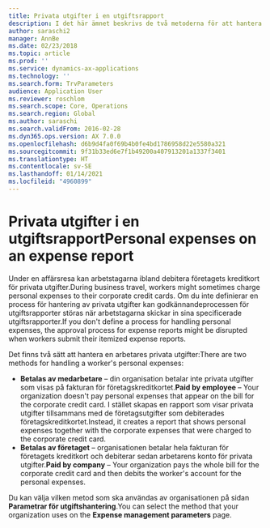 ```yaml
---
title: Privata utgifter i en utgiftsrapport
description: I det här ämnet beskrivs de två metoderna för att hantera en arbetares privata utgifter i Microsoft Dynamics 365 Finance.
author: saraschi2
manager: AnnBe
ms.date: 02/23/2018
ms.topic: article
ms.prod: ''
ms.service: dynamics-ax-applications
ms.technology: ''
ms.search.form: TrvParameters
audience: Application User
ms.reviewer: roschlom
ms.search.scope: Core, Operations
ms.search.region: Global
ms.author: saraschi
ms.search.validFrom: 2016-02-28
ms.dyn365.ops.version: AX 7.0.0
ms.openlocfilehash: d6b9d4fa0f69b4b0fe4bd1786958d22e5580a321
ms.sourcegitcommit: 9f31b33ed6e7f1b49200a407913201a1337f3401
ms.translationtype: HT
ms.contentlocale: sv-SE
ms.lasthandoff: 01/14/2021
ms.locfileid: "4960899"
---
```

# <a name="personal-expenses-on-an-expense-report"></a><span data-ttu-id="0ff58-103">Privata utgifter i en utgiftsrapport</span><span class="sxs-lookup"><span data-stu-id="0ff58-103">Personal expenses on an expense report</span></span>

<span data-ttu-id="0ff58-104">Under en affärsresa kan arbetstagarna ibland debitera företagets kreditkort för privata utgifter.</span><span class="sxs-lookup"><span data-stu-id="0ff58-104">During business travel, workers might sometimes charge personal expenses to their corporate credit cards.</span></span> <span data-ttu-id="0ff58-105">Om du inte definierar en process för hantering av privata utgifter kan godkännandeprocessen för utgiftsrapporter störas när arbetstagarna skickar in sina specificerade utgiftsrapporter.</span><span class="sxs-lookup"><span data-stu-id="0ff58-105">If you don't define a process for handling personal expenses, the approval process for expense reports might be disrupted when workers submit their itemized expense reports.</span></span> 

<span data-ttu-id="0ff58-106">Det finns två sätt att hantera en arbetares privata utgifter:</span><span class="sxs-lookup"><span data-stu-id="0ff58-106">There are two methods for handling a worker's personal expenses:</span></span>

- <span data-ttu-id="0ff58-107">**Betalas av medarbetare** – din organisation betalar inte privata utgifter som visas på fakturan för företagskreditkortet.</span><span class="sxs-lookup"><span data-stu-id="0ff58-107">**Paid by employee** – Your organization doesn't pay personal expenses that appear on the bill for the corporate credit card.</span></span> <span data-ttu-id="0ff58-108">I stället skapas en rapport som visar privata utgifter tillsammans med de företagsutgifter som debiterades företagskreditkortet.</span><span class="sxs-lookup"><span data-stu-id="0ff58-108">Instead, it creates a report that shows personal expenses together with the corporate expenses that were charged to the corporate credit card.</span></span>
- <span data-ttu-id="0ff58-109">**Betalas av företaget** – organisationen betalar hela fakturan för företagets kreditkort och debiterar sedan arbetarens konto för privata utgifter.</span><span class="sxs-lookup"><span data-stu-id="0ff58-109">**Paid by company** – Your organization pays the whole bill for the corporate credit card and then debits the worker's account for the personal expenses.</span></span>

<span data-ttu-id="0ff58-110">Du kan välja vilken metod som ska användas av organisationen på sidan **Parametrar för utgiftshantering**.</span><span class="sxs-lookup"><span data-stu-id="0ff58-110">You can select the method that your organization uses on the **Expense management parameters** page.</span></span>
